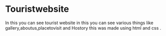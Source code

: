 # Touristwebsite
In this you can see tourist website in this you can see various things like gallery,aboutus,placetovisit and Hostory this was made using html and css .
